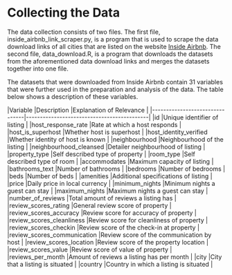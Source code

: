 # Collecting the Data

The data collection consists of two files. The first file, inside_airbnb_link_scraper.py, is a program that is used to scrape the data download links of all cities that are listed on the website [Inside Airbnb](http://insideairbnb.com/get-the-data.html). The second file, data_download.R, is a program that downloads the datasets from the aforementioned data download links and merges the datasets together into one file. 

The datasets that were downloaded from Inside Airbnb contain 31 variables that were further used in the preparation and analysis of the data. The table below shows a description of these variables. 

|Variable                        |Description                                 |Explanation of Relevance |
|--------------------------------|--------------------------------------------|
|id                              |Unique identifier of listing                |
|host_response_rate              |Rate at which a host responds               |
|host_is_superhost               |Whether host is superhost                   |
|host_identity_verified          |Whether identity of host is known           |
|neighbourhood                   |Neighbourhood of the listing                |
|neighbourhood_cleansed          |Detailer neighbourhood of listing           |
|property_type                   |Self described type of property             |
|room_type                       |Self described type of room                 |
|accommodates                    |Maximum capacity of listing                 |
|bathrooms_text                  |Number of bathrooms                         |
|bedrooms                        |Number of bedrooms                          |
|beds                            |Number of beds                              |
|amenities                       |Additional specifications of listing        |
|price                           |Daily price in local currency               |
|minimum_nights                  |Minimum nights a guest can stay             |
|maximum_nights                  |Maximum nights a guest can stay             |
|number_of_reviews               |Total amount of reviews a listing has       |
|review_scores_rating            |General review score of property            |
|review_scores_accuracy          |Review score for accuracy of property       |
|review_scores_cleanliness       |Review score for cleanliness of property    |
|review_scores_checkin           |Review score of the check-in at property    |
|review_scores_communication     |Review score of the communication by host   |
|review_scores_location          |Review score of the property location       |
|review_scores_value             |Review score of value of property           |
|reviews_per_month               |Amount of reviews a listing has per month   |
|city                            |City that a listing is situated             |
|country                         |Country in which a listing is situated      |


